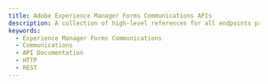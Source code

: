 ```yaml
---
title: Adobe Experience Manager Forms Communications APIs
description: A collection of high-level references for all endpoints provided by Adobe Experience Manager Forms Communications.
keywords: 
  - Experience Manager Forms Communications
  - Communications
  - API Documentation
  - HTTP
  - REST
---
```


<!-- <Hero slots="heading, text"/> 

# Adobe Experience Manager Forms Communications

Experience Manager Forms Communications provide HTTP APIs that allow you to programmatically perform key operations in your applications.

<Resources slots="heading, links"/>

#### Resources

* [Adobe Experience Manager Forms Communications](https://experienceleague.adobe.com/docs/experience-manager-cloud-service/content/forms/using-communications/aem-forms-cloud-service-communications-introduction.html)

## Overview

Communications capability helps you to create brand-oriented, personalized, and standardized documents such as business correspondences, statements, claim processing letters, benefit notices, monthly bills, or welcome kits. You can generate a document on demand or create a batch job to generate multiple documents at defined intervals. Communication APIs provide:

Communications provide APIs for on-demand and scheduled document generation. You can use synchronous APIs for on-demand and batch APIs (asynchronous APIs) for scheduled document generation:

* Synchronous APIs are suitable for on-demand, low latency, and single record document generation use cases. These APIs are more suitable for user-action based use cases. For example, generating a document after a user fill a form.

* Batch APIs (Asynchronous APIs) are suitable for scheduled high throughput, scheduled, and multiple document generation use cases. These APIs generate documents in batches. For example, phone bills, credit card statements, and benefits statements generated every month.

## Discover 

<DiscoverBlock slots="heading, link, text"/>

### API References

[Syncronous API](../src/pages/api/output-sync.md)

Create and run communication APIs to merge XDP and PDF templates with XML data to generate branded communications for printing and digital deliveries.

<DiscoverBlock slots="link, text"/>

[Batch API](../src/pages/api/index.md)

Learn to create and run communication APIs in batch mode to generate multiple communications at scheduled intervals for printing and digital deliveries. -->
